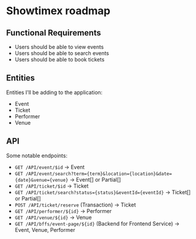# Showtimex roadmap

## Functional Requirements

- Users should be able to view events
- Users should be able to search events
- Users should be able to book tickets

## Entities

Entities I'll be adding to the application:

- Event
- Ticket
- Performer
- Venue

## API

Some notable endpoints:

- `GET /API/event/$id` -> Event
- `GET /API/event/search?term={term}&location={location}&date={date}&venue={venue}` -> Event[] or Partial<Event>[]
- `GET /API/ticket/$id` -> Ticket
- `GET /API/ticket/search?status={status}&eventId={eventId}` -> Ticket[] or Partial<Ticket>[]
- `POST /API/ticket/reserve` (Transaction) -> Ticket
- `GET /API/performer/${id}` -> Performer
- `GET /API/venue/${id}` -> Venue
- `GET /API/bffs/event-page/${id}` (Backend for Frontend Service) -> Event, Venue, Performer
